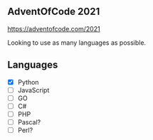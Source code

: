 ## AdventOfCode 2021

https://adventofcode.com/2021

Looking to use as many languages as possible.  

## Languages
- [x] Python
- [ ] JavaScript
- [ ] GO
- [ ] C#
- [ ] PHP
- [ ] Pascal?
- [ ] Perl?